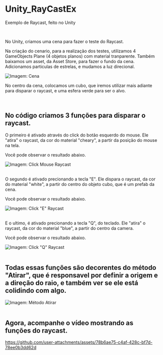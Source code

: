 <h1>Unity_RayCastEx</h1>
<p>Exemplo de Raycast, feito no Unity</p><br>
<p>No Unity, criamos uma cena para fazer o teste do Raycast.</p>
<p>Na criação do cenario, para a realização dos testes, utilizamos 4 GameObjects Plane (4 objetos planos) com material tranparente. Também baixamos um asset, da Asset Store, para fazer o fundo da cena. Adicionamos particulas de estrelas, e mudamos a luz direcional.</p>

![Imagem: Cena](https://github.com/user-attachments/assets/b20dc269-a8b5-4af8-8865-ed2042b0022c)
<p>No centro da cena, colocamos um cubo, que iremos utilizar mais adiante para disparar o raycast, e uma esfera verde para ser o alvo.</p>
<br>
<h2>No código criamos 3 funções para disparar o raycast.</h2>
<p>O primeiro é ativado através do click do botão esquerdo do mouse. Ele "atira" o raycast, da cor do material "cheary", a partir da posição do mouse na tela.</p>
<p>Você pode observar o resultado abaixo.</p>

![Imagem: Click Mouse Raycast](https://github.com/user-attachments/assets/3ff82d9c-da7a-49e8-b53d-37ed1d40bbd7)
<br><br>
<p>O segundo é ativado precionando a tecla "E". Ele dispara o raycast, da cor do material "white", a partir do centro do objeto cubo, que é um prefab da cena.</p>
<p>Você pode observar o resultado abaixo.</p>

![Imagem: Click "E" Raycast](https://github.com/user-attachments/assets/6d7b49f0-ddef-408a-bc07-aae8863c7c1f)
<br><br>
<p>E o ultimo, é ativado precionando a tecla "Q", do teclado. Ele "atira" o raycast, da cor do material "blue", a partir do centro da camera.</p>
<p>Você pode observar o resultado abaixo.</p>

![Imagem: Click "Q" Raycast](https://github.com/user-attachments/assets/f170478e-306a-4e44-8814-422eb53985ee)
<br><br>
<h2>Todas essas funções são decorentes do método "Atirar", que é responsavel por definir a origem e a direção do raio, e também ver se ele está colidindo com algo.</h2>

![Imagem: Método Atirar](https://github.com/user-attachments/assets/5263e50a-60fd-4cd1-b87a-319c5c898af0)
<br><br>
<h2>Agora, acompanhe o vídeo mostrando as funções do raycast.</h2>

https://github.com/user-attachments/assets/78b6ae75-c4af-428c-bf7d-78ee0b3dd62d
